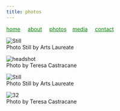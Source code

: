 ```yaml
---
title: photos
---
```

<style>
a { color: green; } 
</style>
[home](/)&nbsp;&nbsp;&nbsp;&nbsp; [about](/about.html)&nbsp;&nbsp;&nbsp;&nbsp; [photos](/photos.html)&nbsp;&nbsp;&nbsp; [media](/media.html)&nbsp;&nbsp;&nbsp;&nbsp; [contact](/contact.html)

![Still](https://raharules.github.io/Purcell_Still.jpg)<br />
Photo Still by Arts Laureate

![headshot](https://raharules.github.io/Raha_Headshot_Web.jpg)<br />
Photo by Teresa Castracane

![Still](https://raharules.github.io/Handel_Still.jpg)<br />
Photo Still by Arts Laureate

![32](https://raharules.github.io/032_Raha-(ZF-6489-43094-1-025).jpg)<br />
Photo by Teresa Castracane
